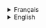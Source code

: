 <details>
  <summary>Français</summary>

# Projet Yoga App

Comme vous pouvez le constater le projet est constitué d'un front-end et d'un back-end. Ce projet a été développé dans le cadre d'une formation où le front-end et le back-end sont fournis à l'étudiant pour qu'il puisse développer l'ensemble des tests unitaires et des tests de bout en bout pour les deux parties de l'application ayant **pour objectif d'avoir un taux de couverture de 80% minimum** à l'aide du plan de test.

Le front est un projet développé sur Angular 14 et le back sur Springboot 2.6.

## Par où commencer ?

Pour la partie back du projet, il vous faudra tout d'abord exécuter la commande suivante `docker-compose up` à la racine du projet afin de générer la base de donnée à l'aide de docker, puis importer le dossier **back-end** dans votre IDE dédié (IntelliJ, Eclipse...).

Avant de `build` et `run` l'application, veuillez tout d'abord paramétrer les **variables d'environnements** de votre IDE afin que l'application puisse interagir avec la **base de données** dont les variables en question se situent dans le fichier **application.properties** (les valeurs sont paramétrées aux préalables dans le **docker-compose.yml**).

DB_USER=`oc_user`
DB_PASSWORD=`oc_pwd`

Pour la partie front du projet, aller dans le dossier **front-end** pour générer le **node_module** en exécutant la commande suivante `npm install`.
Une fois l'installation complète, executer la commande `npm start` pour exécuter l'application et naviguer sur l'URL fourni (l'URL par défaut `http://localhost:4200/`).

<details>
  <summary>Organisation de développement</summary>

## Kanban

<img src='/ressources/images/Kanban.png' width='500'/>

Suite à une lecture des spécifications, chaque **issue** (ticket) correspond à une fonctionnalité de l'application et donc à une branche qui lui est spécifique dont le premier numéro du ticket correspond à une partie de l'application.

Bien entendu, le nombre de tickets dépendent du développement en question et de son avancement (nombre de fonctionnalité additionnelle nécessaire, bug rencontré...).

Ce qui résulte à l'historique suivant à travers les différents commit détaillant brièvement les modifications apportées.

<img src='/ressources/images/branch-git.png' width='500'/>

</details>

<details>
  <summary>Le plan de test</summary>

### Objectif : réaliser 80 % de couverture de test

| Fonctionnalités      | Exemples de tests à réaliser                                                                                                                |
|----------------------|---------------------------------------------------------------------------------------------------------------------------------------------|
| Login                | - La connexion<br>- La gestion des erreurs en cas de mauvais login / password<br>- L’affichage d’erreur en l’absence d’un champ obligatoire |
| Register             | - La création de compte<br>- L’affichage d’erreur en l’absence d’un champ obligatoire                                                       |
| Sessions             | - Affichage de la liste des sessions<br>- L’apparition des boutons Create et Detail si l’utilisateur connecté est un admin                  |
| Informations session | - Les informations de la session sont correctement affichées<br>- Le bouton Delete apparaît si l'utilisateur connecté est un admin          |
| Création session     | - La session est créée<br>- L’affichage d’erreur en l’absence d’un champ obligatoire                                                        |
| Suppression session  | - La session est correctement supprimée                                                                                                     |
| Modification session | - La session est modifiée<br>- L’affichage d’erreur en l’absence d’un champ obligatoire                                                     |
| Account              | - Affichage des informations de l’utilisateur                                                                                               |
| Logout               | - La déconnexion de l’utilisateur   

</details>

<details>
  <summary>Structure des tests unitaires et des tests de bout en bout</summary>
  

## Front
### Test unitaire

Pour les tests unitaires de la partie front du projet, j'ai opté pour `Jest` étant donné que le front a été développé sur Angular.

Jest est un framework de test JavaScript reconnu pour sa facilité d'utilisation et de configuration due à sa **simplicité d'exécution des tests** et des ses **fonctionnalités avancées**.

Puisque Angular a une architecture basée sur les composants où l'on retouve sa logique(ts), son template(html) et son style(scss), on retrouvera également le fichier de test(spec.ts) où l'on rédigera l'ensemble de nos tests unitaires liés au composant en question.

Taux de couverture des tests unitaires:

<img src='/ressources/images/unit-test-front-coverage.png' width='500'/>



### Test de bout en bout

Pour les tests de bout en bout, j'ai opté pour `Cypress` due à sa **stabilité et rapidité des tests** puisqu’il utilise une architecture unique qui s'exécute directement dans le navigateur, ce qui élimine les dépendances externes et les retards liés à l'interaction avec le navigateur, mais également à ses **possibiliés des tests** puisque comparé aux tests unitaires, Cypress prend en charge lors de ses tests les actions que peut effectuer un utilisateur.
Il peut prendre en compte plusieurs actions telles que les clics, les saisies de données, la validation des formulaires, etc.
Permettant donc d’effectuer des tests complets et réalistes.

L'ensemble des tests de bout en bout sont répertoriés sur le path suivant `front\cypress\e2e` traitant chacun des tests une fonctionnalité importante de l'application.

Taux de couverture des tests de bout en bout :

<img src='/ressources/images/unit-test-front-coverage.png' width='500'/>

  
## Back

Naviguez jusqu'au répertoire **back** et executez la commande sur votre terminal `mvn clean test`.
Cela créera un rapport statistique de l'ensemble des tests du back à l'aide de `Jacoco` dont vous retrouverez dans le dossier suivant `\back\target\site\jacoco\index.html`

Taux de couverture global des tests :

<img src='/ressources/images/e2e-global-back-coverage.png' width='500'/>

### Test unitaire

Pour les tests unitaires de la partie back du projet, j'ai opté pour `JUnit5` due à sa **compatibilité avec Java** puisque JUnit5 est spécifiquement conçu pour le langage de programmation Java, ce qui en fait un choix naturel pour les projets développés avec Spring Boot, ainsi pour ses **fonctionnalités avancées** et son **architecture modulaire** permettant donc de nombreuses possibilités de test.

En plus de `Mockito` en complément des tests unitaires de JUnit5 afin de pouvoir “mock” lors des tests, c'est-à-dire simuler un objet pour imiter un comportement d’un objet réel pour les besoins des tests.

Taux de couverture des tests unitaires:

<img src='/ressources/images/unit-test-back-coverage.png' width='500'/>

### Test de bout en bout

Pour les tests de bout en bout de la partie back du projet, tout comme pour les test unitaires, j'ai également opté pour `JUnit5` puisque l'essentiel des tests à effectuer concernait principalement les **Request Mapping** (POST, PUT, DELETE) sur l'ensemble des contrôleurs concernés en reproduisant le comportement d'un utilisateur.

Taux de couverture des tests de bout en bout :

<img src='/ressources/images/e2e-test-back-coverage.png' width='500'/>

</details>
<details>
  <summary>Les enjeux de la mise en place des tests unitaires et des tests de bout en bout</summary>

Étant donné que la partie frontend a déjà été fourni dans le cadre de la formation se concentrant donc sur la partie backend.

## Test unitaire

Les tests unitaires sont axés sur la vérification du bon fonctionnement des parties individuelles de l'application (ex: l'affichage d'un contenu si l'utilisateur a le statut d'administrateur). Les tests unitaires peuvent être des fonctions, des méthodes ou des classes. Les enjeux des tests unitaires sont les suivants :

- `Isolation et détection précoce des erreurs` : Les tests unitaires permettent d'isoler chaque unité du code pour s'assurer qu'elle fonctionne correctement, indépendamment des autres parties du système. Cela facilite la détection et la résolution des erreurs à un stade précoce du développement.
- `Régression` : Lorsque de nouvelles fonctionnalités sont ajoutées ou des modifications sont apportées, les tests unitaires aident à garantir que les modifications ne cassent pas les fonctionnalités existantes.
- `Source de documentation complémentaire` : Les tests unitaires agissent également comme une source de documentation complémentaire pour la compréhension du code. Ils fournissent des exemples concrets de la manière dont le code doit être utilisé et des attentes de sortie. Cela permet particulièrement aux développeurs débutants et aux nouveaux membres intégrant l'équipe de faciliter l'adaptation au projet.

## Test de bout en bout

Les tests de bout en bout, également connus sous le nom de tests fonctionnels, évaluent le comportement d'une application dans son ensemble, en simulant les interactions de l'utilisateur à travers un scénario pré-défini. Les enjeux des tests de bout en bout sont les suivants :

- `Validation du flux utilisateur` : Les tests de bout en bout vérifient que toutes les parties de l'application fonctionnent ensemble de manière cohérente pour répondre aux besoins de l'utilisateur. Cela garantit que le flux utilisateur attendu est respecté.
- `Détection des problèmes d'intégration` : Les erreurs d'intégration entre différentes parties de l'application, telles que la communication entre le front-end et le back-end, peuvent être détectées par les tests de bout en bout.
- `Garantie de qualité utilisateur` : Les tests de bout en bout sont essentiels pour s'assurer que l'application fonctionne correctement dans un environnement similaire à celui que les utilisateurs finaux utilisent. Cela aide à garantir une meilleure expérience utilisateur.
- `Identification des problèmes de performance` : Les tests de bout en bout peuvent révéler des problèmes de performance et d'efficacité qui ne sont souvent pas visibles dans les tests unitaires.

## Résumé

Les tests unitaires se concentrent donc à vérifier des fonctionnalites de l'application de manière individuelle, tandis que les tests de bout en bout s'intéressent à la validation du de l'application dans son ensemble. Les deux types de tests sont essentiels afin de garantir la qualité de l'application, détecter les erreurs à différents niveaux et offrir une meilleure confiance dans le bon fonctionnement de l'application et particulièrement aux projets de grande envergures.

</details>
<details>
  <summary>Les dépendances</summary>

| Dépendance |                        Lien                         |
| :--------- | :-------------------------------------------------: |
| Jest       |       https://jestjs.io/docs/getting-started        |
| Cypress    | https://docs.cypress.io/guides/overview/why-cypress |
| JUnit5     |           https://www.baeldung.com/junit            |
| Mockito    |              https://site.mockito.org/              |
| AssertJ    |  https://www.baeldung.com/introduction-to-assertj   |
| Jacoco     |          https://www.baeldung.com/jacoco            |

</details>
</details>

<details>
  <summary>English</summary>

# Yoga App project

As you can see, the project consists of a front-end and a back-end. This project was developed as part of a training program in which the front-end is provided to the student so that I develop the entire back-end and set up the connection between the front-end and the back-end.

The front-end is a project developed on Angular 14 and the back-end on Springboot 2.6.

## Where to start ?

For the back end of the project, you'll first need to run the following command `docker-compose up` at the project root to generate the database using docker.
Then import the **back-end** folder into your dedicated IDE (IntelliJ, Eclipse...), `build` and `run` the application.

Before `build` and `run` the application, please first set the **environment variables** in your IDE so that the application can interact with the **database** whose variables are located in the **application.properties** file (the values are set beforehand in the **docker-compose.yml**).

DB_USER=`oc_user`
DB_PASSWORD=`oc_pwd`

For the front-end part of the project, go to the **front-end** folder to generate the **node_module** by executing the following command `npm install`.
Once the installation is complete, run the command `npm start` to execute the application and navigate to the URL provided (the default URL is `http://localhost:4200/`).

<details>
  <summary>Development organization</summary>

## Kanban

<img src='/ressources/images/Kanban.png' width='500'/>

Following a reading of the specifications, each **issue** corresponds to an application feature and therefore to a specific branch, the first ticket number of which corresponds to a part of the application.

Of course, the number of tickets depends on the development and its progress (number of additional functions required, bugs encountered...).

This results in the following history through the various commits, briefly detailing the modifications made.

<img src='/ressources/images/branch-git.png' width='500'/>
</details>

<details>
  <summary>Testing plan</summary>

### Objectif : réaliser 80 % de couverture de test

| Fonctionnalités      | Exemples de tests à réaliser                                                                                                                |
|----------------------|---------------------------------------------------------------------------------------------------------------------------------------------|
| Login                | - Login<br>- Error handling in case of wrong login / password<br>- Error display in case of missing mandatory field                         |
| Register             | - Account creation<br>- Error display when a mandatory field is missing                                                                     |
| Sessions             | - Session list display<br>- Create and Detail buttons appear if the logged-in user is an admin                                              |
| Session Information  | - Session information is correctly displayed<br>- Delete button appears if the logged-in user is an admin                                   |
| Create session       | - The session is created<br>- Error display in the absence of a mandatory field                                                             |
| Delete session       | - Session successfully deleted                                                                                                              |
| Update session       | - The session is modified<br>- Error display in the absence of a mandatory field                                                            |
| Account              | - User information display                                                                                                                  |
| Logout               | - User logout   

</details>

<details>
  <summary>Structure of unit tests and end-to-end tests</summary>
  

## Front
### Unit test

For unit tests on the front end of the project, I opted for `Jest`, given that the front end was developed on Angular.

Jest is a JavaScript testing framework renowned for its ease of use and configuration, thanks to its **simplicity of test execution** and **advanced features**.

Since Angular has a component-based architecture where we find its logic(ts), template(html) and style(scss), we'll also find the test file(spec.ts) where we'll write all our unit tests linked to the component in question.

Unit test coverage rate:

<img src='/ressources/images/unit-test-front-coverage.png' width='500'/>

### End-to-end test

For end-to-end testing, I opted for `Cypress` due to its **stability and speed of testing** since it uses a unique architecture that runs directly in the browser, eliminating external dependencies and delays related to browser interaction, but also to its **possibility of testing** since, compared to unit testing, Cypress takes into account the actions that a user can perform in its tests.
It can take multiple actions such as clicks, data entry, form validation, etc., enabling comprehensive and realistic testing.
Allowing you to carry out comprehensive and realistic tests.

All the end-to-end tests are listed on the following path `frontcypress\e2e`, each dealing with an important feature of the application.

End-to-end test coverage rate :

<img src='/ressources/images/unit-test-front-coverage.png' width='500'/>

## Back

Navigate to the **back** directory and run the terminal command `mvn clean test`.
This will create a statistical report of all the tests in the back using `Jacoco`, which you'll find in the following folder `/back/target/site/jacoco/index.html`.

Overall test coverage rate :

<img src='/ressources/images/e2e-global-back-coverage.png' width='500'/>

### Unit test

For the unit testing of the back end of the project, I opted for `JUnit5` due to its **compatibility with Java** since JUnit5 is specifically designed for the Java programming language, making it a natural choice for projects developed with Spring Boot, as well as for its **advanced features** and **modular architecture** thus enabling numerous testing possibilities.

In addition to `Mockito` as a complement to JUnit5's unit tests, in order to be able to "mock" during testing, it will simulate an object to mimic the behavior of a real object for testing purposes.

Unit test coverage rate:

<img src='/ressources/images/unit-test-back-coverage.png' width='500'/>

### End-to-end test

For the end-to-end testing of the back end, as for the unit tests, I also opted for `JUnit5`, since most of the tests to be carried out concerned **Request Mapping** (POST, PUT, DELETE) on all the controllers concerned, reproducing the behavior of a user.

End-to-end test coverage rate :

<img src='/ressources/images/e2e-test-back-coverage.png' width='500'/>

</details>
<details>
  <summary>The challenges of implementing unit testing and end-to-end testing</summary>

Since the front-end has already been covered in the training course, we'll concentrate on the back-end.

## Unit test

Unit tests focus on verifying the correct operation of individual parts of the application (e.g. displaying content if the user has administrator status). Unit tests can be functions, methods or classes. The challenges of unit testing are as follows:

- `Isolation and early error detection`: Unit testing allows you to isolate each unit of code to ensure that it functions correctly, independently of other parts of the system. This facilitates the detection and resolution of errors at an early stage of development.
- `Regression`: When new features are added or modifications are made, unit tests help to ensure that changes don't break existing functionality.
- `Additional documentation`: Unit tests also act as an additional source of documentation for understanding the code. They provide concrete examples of how the code is to be used and what the output expectations are. This is particularly useful for novice developers and new team members, making it easier to adapt to the project.

## End-to-end test

End-to-end testing, also known as functional testing, evaluates the behavior of an application as a whole, simulating user interactions through a pre-defined scenario. The challenges of end-to-end testing are as follows:

- `User flow validation`: End-to-end testing verifies that all parts of the application work together coherently to meet the user's needs. This ensures that the expected user flow is respected.
- `Detecting integration problems`: Integration errors between different parts of the application, such as communication between the front-end and back-end, can be detected by end-to-end testing.
- `User quality guarantee`: End-to-end testing is essential to ensure that the application functions correctly in an environment similar to that used by end-users. This helps guarantee a better user experience.
- `Identifying performance problems`: End-to-end testing can reveal performance and efficiency problems that are often not visible in unit tests.

## Summary

Unit tests concentrate on checking individual application functions, while end-to-end tests focus on validating the application as a whole. Both types of testing are essential to guarantee application quality, detect errors at different levels and offer greater confidence in the application's correct operation, particularly for large-scale projects.

</details>
<details>
  <summary>Dependencies</summary>

| Dependency |                        Link                         |
| :--------- | :-------------------------------------------------: |
| Jest       |       https://jestjs.io/docs/getting-started        |
| Cypress    | https://docs.cypress.io/guides/overview/why-cypress |
| JUnit5     |           https://www.baeldung.com/junit            |
| Mockito    |              https://site.mockito.org/              |
| AssertJ    |  https://www.baeldung.com/introduction-to-assertj   |
| Jacoco     |          https://www.baeldung.com/jacoco            |

</details>
</details>